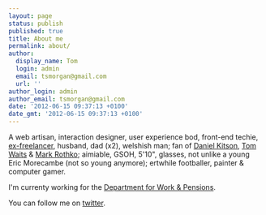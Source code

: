 ```yaml
---
layout: page
status: publish
published: true
title: About me
permalink: about/
author:
  display_name: Tom
  login: admin
  email: tsmorgan@gmail.com
  url: ''
author_login: admin
author_email: tsmorgan@gmail.com
date: '2012-06-15 09:37:13 +0100'
date_gmt: '2012-06-15 09:37:13 +0100'
---
```

<!-- more -->

A web artisan, interaction designer, user experience bod, front-end techie, [ex-freelancer](http://morganesque.com/), husband, dad (x2), welshish man; fan of [Daniel Kitson](https://www.youtube.com/watch?v=ImJ9b-EfkJg), [Tom Waits](https://www.youtube.com/watch?v=WPnOEiehONQ&list=PLN4iuKdspbOxIvZnc0g5duv8RCiCSXYxy) &amp; [Mark Rothko](https://www.google.co.uk/search?tbm=isch&q=mark+rothko+paintings); aimiable, GSOH, 5'10", glasses, not unlike a young Eric&nbsp;Morecambe&nbsp;(not so young anymore); ertwhile footballer, painter &amp; computer gamer.

I'm currenty working for the [Department for Work &amp; Pensions](https://dwpdigital.blog.gov.uk/).

You can follow me on [twitter](http://twitter.com/morganesque/).
